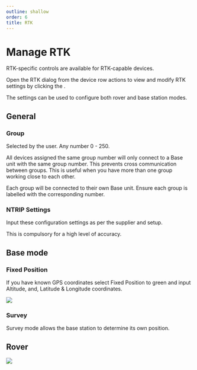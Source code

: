 ```yaml
---
outline: shallow
order: 6
title: RTK
---
```

# Manage RTK

RTK-specific controls are available for RTK-capable devices.

Open the RTK dialog from the device row actions to view and modify RTK settings by clicking the <i class="eva eva-star-outline" style="color: #fc7c3d; font-size: 1.5em;"></i>.

The settings can be used to configure both rover and base station modes.

## General

### Group

Selected by the user.
Any number 0 - 250.

All devices assigned the same group number will only connect to a Base unit with the same group number.
This prevents cross communication between groups.
This is useful when you have more than one group working close to each other.

Each group will be connected to their own Base unit.
Ensure each group is labelled with the corresponding number.

### NTRIP Settings

Input these configuration settings as per the supplier and setup.

This is compulsory for a high level of accuracy.

## Base mode

### Fixed Position

If you have known GPS coordinates select Fixed Position to green and input Altitude, and, Latitude & Longitude coordinates.

![](https://i.imgur.com/URMQxLP.png)

### Survey

Survey mode allows the base station to determine its own position.

## Rover

![](https://i.imgur.com/QP5Im8F.png)
